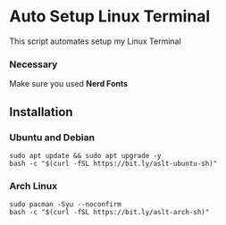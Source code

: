 # Auto Setup Linux Terminal
This script automates setup my Linux Terminal

### Necessary
Make sure you used **Nerd Fonts**

## Installation
### Ubuntu and Debian
```
sudo apt update && sudo apt upgrade -y
bash -c "$(curl -fSL https://bit.ly/aslt-ubuntu-sh)"
```

### Arch Linux
```
sudo pacman -Syu --noconfirm
bash -c "$(curl -fSL https://bit.ly/aslt-arch-sh)"
```
